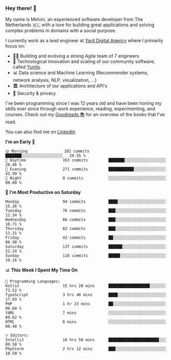 ### Hey there! 👋

My name is Melvin, an experienced software developer from The Netherlands 🇳🇱 with a love for building great applications and solving complex problems in domains with a social purpose. 

I currently work as a lead engineer at [Yard Digital Agency](https://github.com/yardinternet) where I primarily focus on:

* 👏🏼 Building and evolving a strong Agile team of 7 engineers
* 🚀 Technological innovation and scaling of our community software, called [Yunits](https://www.yunits.com/).
* 📊 Data science and Machine Learning (Recommender systems, network analysis, NLP, visualization, ...)
* 🏛 Architecture of our applications and API's
* 🔐 Security & privacy

I've been programming since I was 12 years old and have been honing my skills ever since through work experience, reading, experimenting, and courses.
Check out my [Goodreads 📚](https://goodreads.com/melvinkoopmans) for an overview of the books that I've read. 

You can also find me on [LinkedIn](https://www.linkedin.com/in/melvinkoopmans)

<!--START_SECTION:waka-->
**I'm an Early 🐤** 

```text
🌞 Morning                182 commits         ███████░░░░░░░░░░░░░░░░░░   29.55 % 
🌆 Daytime                163 commits         ███████░░░░░░░░░░░░░░░░░░   26.46 % 
🌃 Evening                271 commits         ███████████░░░░░░░░░░░░░░   43.99 % 
🌙 Night                  0 commits           ░░░░░░░░░░░░░░░░░░░░░░░░░   00.00 % 
```
📅 **I'm Most Productive on Saturday** 

```text
Monday                   94 commits          ████░░░░░░░░░░░░░░░░░░░░░   15.26 % 
Tuesday                  76 commits          ███░░░░░░░░░░░░░░░░░░░░░░   12.34 % 
Wednesday                66 commits          ███░░░░░░░░░░░░░░░░░░░░░░   10.71 % 
Thursday                 82 commits          ███░░░░░░░░░░░░░░░░░░░░░░   13.31 % 
Friday                   43 commits          ██░░░░░░░░░░░░░░░░░░░░░░░   06.98 % 
Saturday                 137 commits         ██████░░░░░░░░░░░░░░░░░░░   22.24 % 
Sunday                   118 commits         █████░░░░░░░░░░░░░░░░░░░░   19.16 % 
```


📊 **This Week I Spent My Time On** 

```text
💬 Programming Languages: 
Kotlin                   15 hrs 28 mins      ██████████████████░░░░░░░   73.52 % 
TypeScript               3 hrs 46 mins       ████░░░░░░░░░░░░░░░░░░░░░   17.93 % 
PHP                      1 hr 23 mins        ██░░░░░░░░░░░░░░░░░░░░░░░   06.60 % 
YAML                     7 mins              ░░░░░░░░░░░░░░░░░░░░░░░░░   00.62 % 
HTML                     6 mins              ░░░░░░░░░░░░░░░░░░░░░░░░░   00.48 % 

🔥 Editors: 
IntelliJ                 18 hrs 50 mins      ██████████████████████░░░   89.50 % 
PhpStorm                 2 hrs 12 mins       ███░░░░░░░░░░░░░░░░░░░░░░   10.50 % 
```


<!--END_SECTION:waka-->
